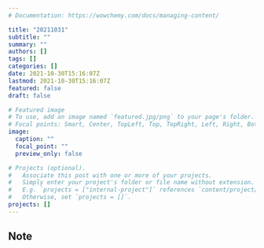```yaml
---
# Documentation: https://wowchemy.com/docs/managing-content/

title: "20211031"
subtitle: ""
summary: ""
authors: []
tags: []
categories: []
date: 2021-10-30T15:16:07Z
lastmod: 2021-10-30T15:16:07Z
featured: false
draft: false

# Featured image
# To use, add an image named `featured.jpg/png` to your page's folder.
# Focal points: Smart, Center, TopLeft, Top, TopRight, Left, Right, BottomLeft, Bottom, BottomRight.
image:
  caption: ""
  focal_point: ""
  preview_only: false

# Projects (optional).
#   Associate this post with one or more of your projects.
#   Simply enter your project's folder or file name without extension.
#   E.g. `projects = ["internal-project"]` references `content/project/deep-learning/index.md`.
#   Otherwise, set `projects = []`.
projects: []
---
```


## Note

